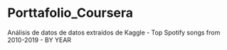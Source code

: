 # Porttafolio_Coursera
Análisis de datos de datos extraídos de Kaggle - Top Spotify songs from 2010-2019 - BY YEAR
